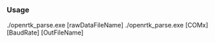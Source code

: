 ### Usage

./openrtk_parse.exe [rawDataFileName]
./openrtk_parse.exe [COMx] [BaudRate] [OutFileName]